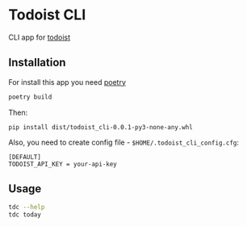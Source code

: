 # Todoist CLI
CLI app for [todoist](https://todoist.com/)

## Installation
For install this app you need [poetry](https://poetry.com/)

```sh
poetry build
```

Then:
```
pip install dist/todoist_cli-0.0.1-py3-none-any.whl
```

Also, you need to create config file - `$HOME/.todoist_cli_config.cfg`:
```
[DEFAULT]
TODOIST_API_KEY = your-api-key
```

## Usage
```sh
tdc --help
tdc today
```
